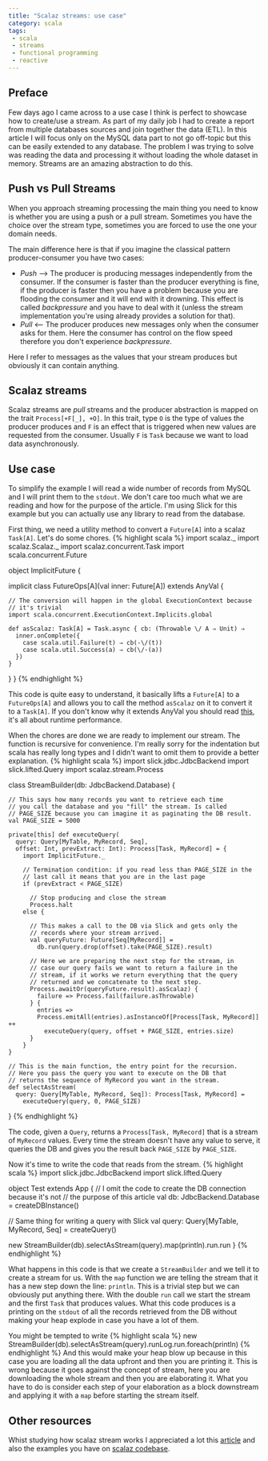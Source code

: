 ```yaml
---
title: "Scalaz streams: use case"
category: scala
tags:
 - scala
 - streams
 - functional programming
 - reactive
---
```


## Preface

Few days ago I came across to a use case I think is perfect to showcase how to create/use a stream. As part of my daily job I had to create a report from multiple databases sources and join together the data (ETL). In this article I will focus only on the MySQL data part to not go off-topic but this can be easily extended to any database. The problem I was trying to solve was reading the data and processing it without loading the whole dataset in memory. Streams are an amazing abstraction to do this.

## Push vs Pull Streams
When you approach streaming processing the main thing you need to know is whether you are using a push or a pull stream. Sometimes you have the choice over the stream type, sometimes you are forced to use the one your domain needs.

The main difference here is that if you imagine the classical pattern producer-consumer you have two cases:

  - _Push_ --> The producer is producing messages independently from the consumer. If the consumer is faster than the producer everything is fine, if the producer is faster then you have a problem because you are flooding the consumer and it will end with it drowning. This effect is called _backpressure_ and you have to deal with it (unless the stream implementation you're using already provides a solution for that).
  - _Pull_ <-- The producer produces new messages only when the consumer asks for them. Here the consumer has control on the flow speed therefore you don't experience _backpressure_.

Here I refer to messages as the values that your stream produces but obviously it can contain anything.

## Scalaz streams
Scalaz streams are _pull_ streams and the producer abstraction is mapped on the trait `Process[+F[_], +O]`. In this trait, type `O` is the type of values the producer produces and `F` is an effect that is triggered when new values are requested from the consumer. Usually `F` is `Task` because we want to load data asynchronously.

## Use case
To simplify the example I will read a wide number of records from MySQL and I will print them to the `stdout`. We don't care too much what we are reading and how for the purpose of the article. I'm using Slick for this example but you can actually use any library to read from the database.

First thing, we need a utility method to convert a `Future[A]` into a scalaz `Task[A]`. Let's do some chores.
{% highlight scala %}
import scalaz._
import scalaz.Scalaz._
import scalaz.concurrent.Task
import scala.concurrent.Future

object ImplicitFuture {

  implicit class FutureOps[A](val inner: Future[A]) extends AnyVal {

    // The conversion will happen in the global ExecutionContext because
    // it's trivial
    import scala.concurrent.ExecutionContext.Implicits.global

    def asScalaz: Task[A] = Task.async { cb: (Throwable \/ A ⇒ Unit) ⇒
      inner.onComplete({
        case scala.util.Failure(t) ⇒ cb(-\/(t))
        case scala.util.Success(a) ⇒ cb(\/-(a))
      })
    }
  }
}
{% endhighlight %}

This code is quite easy to understand, it basically lifts a `Future[A]` to a `FutureOps[A]` and allows you to call the method `asScalaz` on it to convert it to a `Task[A]`. If you don't know why it extends AnyVal you should read [this](http://www.scala-lang.org/api/current/index.html#scala.AnyVal), it's all about runtime performance.

When the chores are done we are ready to implement our stream. The function is recursive for convenience. I'm really sorry for the indentation but scala has really long types and I didn't want to omit them to provide a better explanation.
{% highlight scala %}
import slick.jdbc.JdbcBackend
import slick.lifted.Query
import scalaz.stream.Process

class StreamBuilder(db: JdbcBackend.Database) {

    // This says how many records you want to retrieve each time
    // you call the database and you "fill" the stream. Is called
    // PAGE_SIZE because you can imagine it as paginating the DB result.
    val PAGE_SIZE = 5000

    private[this] def executeQuery(
      query: Query[MyTable, MyRecord, Seq],
      offset: Int, prevExtract: Int): Process[Task, MyRecord] = {
        import ImplicitFuture._

        // Termination condition: if you read less than PAGE_SIZE in the
        // last call it means that you are in the last page
        if (prevExtract < PAGE_SIZE)

          // Stop producing and close the stream
          Process.halt
        else {

          // This makes a call to the DB via Slick and gets only the
          // records where your stream arrived.
          val queryFuture: Future[Seq[MyRecord]] =
            db.run(query.drop(offset).take(PAGE_SIZE).result)

          // Here we are preparing the next step for the stream, in
          // case our query fails we want to return a failure in the
          // stream, if it works we return everything that the query
          // returned and we concatenate to the next step.
          Process.awaitOr(queryFuture.result).asScalaz) {
            failure => Process.fail(failure.asThrowable)
          } {
            entries =>
            Process.emitAll(entries).asInstanceOf[Process[Task, MyRecord]] ++
              executeQuery(query, offset + PAGE_SIZE, entries.size)
          }
        }
    }

    // This is the main function, the entry point for the recursion.
    // Here you pass the query you want to execute on the DB that
    // returns the sequence of MyRecord you want in the stream.
    def selectAsStream(
      query: Query[MyTable, MyRecord, Seq]): Process[Task, MyRecord] =
        executeQuery(query, 0, PAGE_SIZE)
}
{% endhighlight %}

The code, given a `Query`, returns a `Process[Task, MyRecord]` that is a stream of `MyRecord` values. Every time the stream doesn't have any value to serve, it queries the DB and gives you the result back `PAGE_SIZE` by `PAGE_SIZE`.

Now it's time to write the code that reads from the stream.
{% highlight scala %}
import slick.jdbc.JdbcBackend
import slick.lifted.Query

object Test extends App {
  // I omit the code to create the DB connection because it's not
  // the purpose of this article
  val db: JdbcBackend.Database = createDBInstance()

  // Same thing for writing a query with Slick
  val query: Query[MyTable, MyRecord, Seq] = createQuery()

  new StreamBuilder(db).selectAsStream(query).map(println).run.run
}
{% endhighlight %}

What happens in this code is that we create a `StreamBuilder` and we tell it to create a stream for us. With the `map` function we are telling the stream that it has a new step down the line: `println`. This is a trivial step but we can obviously put anything there. With the double `run` call we start the stream and the first `Task` that produces values.
What this code produces is a printing on the `stdout` of all the records retrieved from the DB without making your heap explode in case you have a lot of them.

You might be tempted to write
{% highlight scala %}
new StreamBuilder(db).selectAsStream(query).runLog.run.foreach(println)
{% endhighlight %}
And this would make your heap blow up because in this case you are loading all the data upfront and then you are printing it. This is wrong because it goes against the concept of stream, here you are downloading the whole stream and then you are elaborating it. What you have to do is consider each step of your elaboration as a block downstream and applying it with a `map` before starting the stream itself.

## Other resources
Whist studying how scalaz stream works I appreciated a lot this [article](https://www.chrisstucchio.com/blog/2014/scalaz_streaming_tutorial.html) and also the examples you have on [scalaz codebase](https://github.com/scalaz/scalaz-stream/blob/master/src/main/scala/scalaz/stream/Process.scala).
